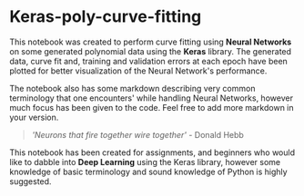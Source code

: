 # Keras-poly-curve-fitting

This notebook was created to perform curve fitting using **Neural Networks** on some generated polynomial data using the **Keras** library. The generated data, curve fit and, training and validation errors at each epoch have been plotted for better visualization of the Neural Network's performance.

The notebook also has some markdown describing very common terminology that one encounters' while handling Neural Networks, however much focus has been given to the code. Feel free to add more markdown in your version.

>_'Neurons that fire together wire together'_ - Donald Hebb

This notebook has been created for assignments, and beginners who would like to dabble into **Deep Learning** using the Keras library, however some knowledge of basic terminology and sound knowledge of Python is highly suggested. 


